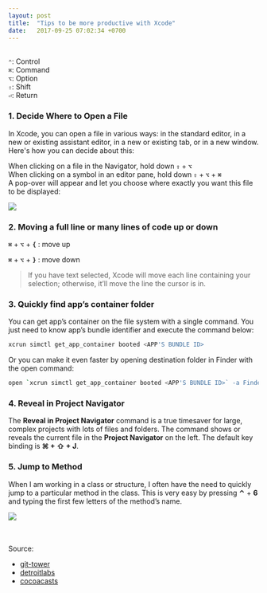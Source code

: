 ```yaml
---
layout: post
title:  "Tips to be more productive with Xcode"
date:   2017-09-25 07:02:34 +0700
---
```


<br>`⌃`: Control
<br>`⌘`: Command
<br>`⌥`: Option
<br>`⇧`: Shift
<br>`⏎`: Return

### 1. Decide Where to Open a File
In Xcode, you can open a file in various ways: in the standard editor, in a new or existing assistant editor, in a new or existing tab, or in a new window. Here's how you can decide about this:

When clicking on a file in the Navigator, hold down **`⇧`** + **`⌥`**
<br>When clicking on a symbol in an editor pane, hold down **`⇧`** + **`⌥`** + **`⌘`**
<br>A pop-over will appear and let you choose where exactly you want this file to be displayed:

![]({{site.baseurl}}/images/xcode-open-file.gif)

### 2. Moving a full line or many lines of code up or down

**`⌘`** + **`⌥`** + **`{`** : move up

**`⌘`** + **`⌥`** + **`}`** : move down

> If you have text selected, Xcode will move each line containing your selection; otherwise, it’ll move the line the cursor is in.

### 3. Quickly find app’s container folder
You can get app’s container on the file system with a single command. You just need to know app’s bundle identifier and execute the command below:
```bash
xcrun simctl get_app_container booted <APP'S BUNDLE ID>
```
Or you can make it even faster by opening destination folder in Finder with the open command:
```bash
open `xcrun simctl get_app_container booted <APP'S BUNDLE ID>` -a Finder
```


### 4.  Reveal in Project Navigator

The **Reveal in Project Navigator** command is a true timesaver for large, complex projects with lots of files and folders. The command shows or reveals the current file in the **Project Navigator** on the left. The default key binding is **⌘ + ⇧ + J**.

### 5. Jump to Method

When I am working in a class or structure, I often have the need to quickly jump to a particular method in the class. This is very easy by pressing **⌃** + **6** and typing the first few letters of the method’s name.

![]({{site.baseurl}}/images/figure-jump-to-method.jpg)


<br><br>
Source:

- [git-tower][git-tower]
- [detroitlabs][detroitlabs]
- [cocoacasts][cocoacasts]


[git-tower]: https://www.git-tower.com/blog/6-tips-for-xcode/
[detroitlabs]: https://www.detroitlabs.com/blog/2017/04/13/17-xcode-tips-and-tricks-that-every-ios-developer-should-know/
[cocoacasts]:https://cocoacasts.com/seven-xcode-tricks-every-developer-should-know/

